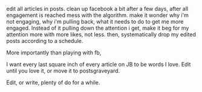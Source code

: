 edit all articles in posts.
clean up facebook a bit after a few days, after all engagement is reached
mess with the algorithm.
make it wonder why i'm not engaging, why i'm pulling back, what it needs to do to
get me more engaged.
Instead of it pulling down the attention i get, make it beg for my attention more with more
likes, not less.
then, systematically drop my edited posts according to a schedule.

More importantly than playing with fb,

I want every last square inch of every article on JB to be words I love. Edit
until you love it, or move it to postsgraveyard.

Edit, or write, plenty of do for a while.

